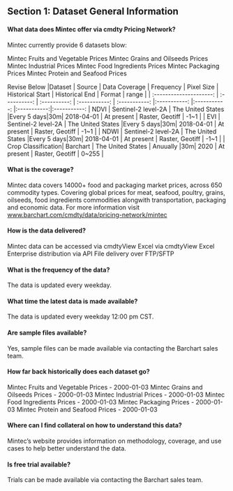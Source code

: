 ## Section 1: Dataset General Information
#### What data does Mintec offer via cmdty Pricing Network?
Mintec currently provide 6 datasets blow:

Mintec Fruits and Vegetable Prices
Mintec Grains and Oilseeds Prices
Mintec Industrial Prices
Mintec Food Ingredients Prices
Mintec Packaging Prices
Mintec Protein and Seafood Prices

Revise Below
|Dataset                 | Source                            | Data Coverage    | Frequency | Pixel Size | Historical Start  | Historical End | Format | range |
| :---------------------: | :----------: | :----------: | :-----------: | :-----------: |:-----------: |:-----------: |:-----------:|:-----------:
| NDVI | Sentinel-2 level-2A | The United States |Every 5 days|30m| 2018-04-01  | At present  | Raster, Geotiff | -1~1 |
| EVI | Sentinel-2 level-2A | The United States |Every 5 days|30m| 2018-04-01  | At present  | Raster, Geotiff | -1~1 |
| NDWI | Sentinel-2 level-2A | The United States |Every 5 days|30m| 2018-04-01  | At present  | Raster, Geotiff | -1~1 |
| Crop Classification| Barchart | The United States | Anuually |30m| 2020  | At present  | Raster, Geotiff | 0~255 |

#### What is the coverage?
Mintec data covers 14000+ food and packaging market prices, across 650 commodity types. Covering global prices for meat, seafood, poultry, grains, oilseeds, food ingredients commodities alongwith transportation, packaging and economic data. For more information visit www.barchart.com/cmdty/data/pricing-network/mintec

#### How is the data delivered?
Mintec data can be accessed via
cmdtyView
Excel via cmdtyView Excel
Enterprise distribution via API
File delivery over FTP/SFTP

#### What is the frequency of the data?
The data is updated every weekday.

#### What time the latest data is made available?
The data is updated every weekday 12:00 pm CST.

#### Are sample files available?
Yes, sample files can be made available via contacting the Barchart sales team.

#### How far back historically does each dataset go?


Mintec Fruits and Vegetable Prices - 2000-01-03
Mintec Grains and Oilseeds Prices - 2000-01-03
Mintec Industrial Prices - 2000-01-03
Mintec Food Ingredients Prices - 2000-01-03
Mintec Packaging Prices - 2000-01-03
Mintec Protein and Seafood Prices - 2000-01-03


#### Where can I find collateral on how to understand this data?
Mintec’s website provides information on methodology, coverage, and use cases to help better understand the data.


#### Is free trial available?
Trials can be made available via contacting the Barchart sales team.

